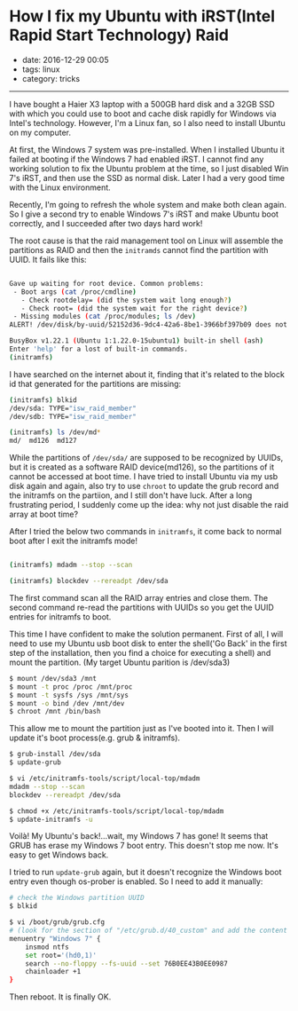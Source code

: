 # How I fix my Ubuntu with iRST(Intel Rapid Start Technology) Raid

- date: 2016-12-29 00:05
- tags: linux
- category: tricks

-------------------

I have bought a Haier X3 laptop with a 500GB hard disk and a 32GB SSD with which you could use to boot and cache disk rapidly for Windows via Intel's technology. However, I'm a Linux fan, so I also need to install Ubuntu on my computer.

At first, the Windows 7 system was pre-installed. When I installed Ubuntu it failed at booting if the Windows 7 had enabled iRST. I cannot find any working solution to fix the Ubuntu problem at the time, so I just disabled Win 7's iRST, and then use the SSD as normal disk. Later I had a very good time with the Linux environment.

Recently, I'm going to refresh the whole system and make both clean again. So I give a second try to enable Windows 7's iRST and make Ubuntu boot correctly, and I succeeded after two days hard work!

The root cause is that the raid management tool on Linux will assemble the partitions as RAID and then the `initramds` cannot find the partition with UUID. It fails like this:

```sh

Gave up waiting for root device. Common problems:
 - Boot args (cat /proc/cmdline)
   - Check rootdelay= (did the system wait long enough?)
   - Check root= (did the system wait for the right device?)
 - Missing modules (cat /proc/modules; ls /dev)
ALERT! /dev/disk/by-uuid/52152d36-9dc4-42a6-8be1-3966bf397b09 does not exist. Dropping to a shell!

BusyBox v1.22.1 (Ubuntu 1:1.22.0-15ubuntu1) built-in shell (ash)
Enter 'help' for a lost of built-in commands.
(initramfs)

```

I have searched on the internet about it, finding that it's related to the block id that generated for the partitions are missing:

```sh
(initramfs) blkid
/dev/sda: TYPE="isw_raid_member"
/dev/sdb: TYPE="isw_raid_member"

(initramfs) ls /dev/md*
md/  md126  md127

```

While the partitions of `/dev/sda/` are supposed to be recognized by UUIDs, but it is created as a software RAID device(md126), so the partitions of it cannot be accessed at boot time. I have tried to install Ubuntu via my usb disk again and again, also try to use `chroot` to update the grub record and the initramfs on the partiion, and I still don't have luck. After a long frustrating period, I suddenly come up the idea: why not just disable the raid array at boot time? 

After I tried the below two commands in `initramfs`, it come back to normal boot after I exit the initramfs mode!

```sh

(initramfs) mdadm --stop --scan

(initramfs) blockdev --rereadpt /dev/sda

```

The first command scan all the RAID array entries and close them. The second command re-read the partitions with UUIDs so you get the UUID entries for initramfs to boot.

This time I have confident to make the solution permanent. First of all, I will need to use my Ubuntu usb boot disk to enter the shell('Go Back' in the first step of the installation, then you find a choice for executing a shell) and mount the partition. (My target Ubuntu parition is /dev/sda3)

```sh
$ mount /dev/sda3 /mnt
$ mount -t proc /proc /mnt/proc
$ mount -t sysfs /sys /mnt/sys
$ mount -o bind /dev /mnt/dev
$ chroot /mnt /bin/bash
```

This allow me to mount the partition just as I've booted into it. Then I will update it's boot process(e.g. grub & initramfs).

```sh
$ grub-install /dev/sda
$ update-grub

$ vi /etc/initramfs-tools/script/local-top/mdadm
mdadm --stop --scan
blockdev --rereadpt /dev/sda

$ chmod +x /etc/initramfs-tools/script/local-top/mdadm
$ update-initramfs -u

```

Voilà! My Ubuntu's back!...wait, my Windows 7 has gone! It seems that GRUB has erase my Windows 7 boot entry. This doesn't stop me now. It's easy to get Windows back.

I tried to run `update-grub` again, but it doesn't recognize the Windows boot entry even though os-prober is enabled. So I need to add it manually:

```sh
# check the Windows partition UUID
$ blkid

$ vi /boot/grub/grub.cfg
# (look for the section of "/etc/grub.d/40_custom" and add the content below)
menuentry "Windows 7" {
    insmod ntfs
    set root='(hd0,1)'
    search --no-floppy --fs-uuid --set 76B0EE43B0EE0987
    chainloader +1
}

```

Then reboot. It is finally OK.


